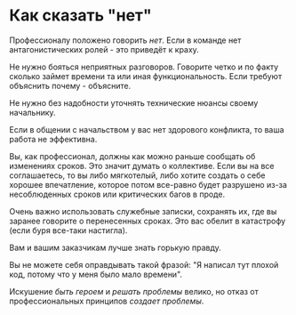 # Как сказать "нет"

Профессионалу положено говорить _нет_. Если в команде нет антагонистических ролей - это приведёт к краху.

Не нужно бояться неприятных разговоров. Говорите четко и по факту сколько займет времени та или иная функциональность. Если требуют объяснить почему - объясните.

Не нужно без надобности уточнять технические нюансы своему начальнику.

Если в общении с начальством у вас нет здорового конфликта, то ваша работа не эффективна.

Вы, как профессионал, должны как можно раньше сообщать об изменениях сроков. Это значит думать о коллективе. Если вы на все соглашаетесь, то вы либо мягкотелый, либо хотите создать о себе хорошее впечатление, которое потом все-равно будет разрушено из-за несоблюденных сроков или критических багов в проде.

Очень важно использовать служебные записки, сохранять их, где вы заранее говорите о перенесенных сроках. Это вас обелит в катастрофу (если буря все-таки настигла).

Вам и вашим заказчикам лучше знать горькую правду.

Вы не можете себя оправдывать такой фразой: "Я написал тут плохой код, потому что у меня было мало времени".

Искушение _быть героем_ и _решать проблемы_ велико, но отказ от профессиональных принципов _создает проблемы_.

